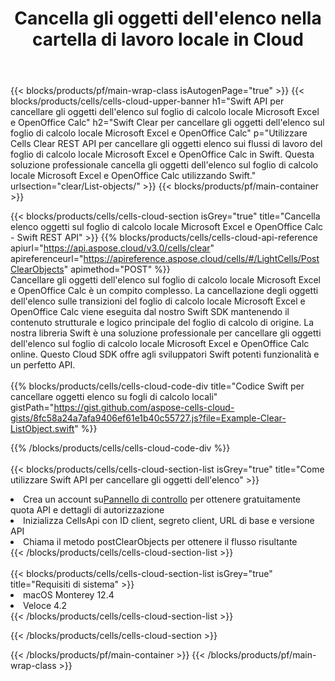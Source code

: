﻿---
title:  Cancella gli oggetti dell'elenco nella cartella di lavoro locale in Cloud
description: API cloud e SDK per cancellare gli oggetti dell'elenco su Microsoft Excel e OpenOffice Calc. Cancella gli oggetti dell'elenco sui fogli di calcolo locali tramite il Cells Cloud API. L'SDK supporta i tipi di linguaggi di sviluppo. Includono Android, C#, Go, Java, NodeJS, Perl, PHP, Python, Ruby e swift.
url: /it/swift/clear/list-objects/
---
{{< blocks/products/pf/main-wrap-class isAutogenPage="true" >}}
{{< blocks/products/cells/cells-cloud-upper-banner h1="Swift API per cancellare gli oggetti dell\'elenco sul foglio di calcolo locale Microsoft Excel e OpenOffice Calc" h2="Swift Clear per cancellare gli oggetti dell\'elenco sul foglio di calcolo locale Microsoft Excel e OpenOffice Calc" p="Utilizzare Cells Clear REST API per cancellare gli oggetti elenco sui flussi di lavoro del foglio di calcolo locale Microsoft Excel e OpenOffice Calc in Swift. Questa soluzione professionale cancella gli oggetti dell\'elenco sul foglio di calcolo locale Microsoft Excel e OpenOffice Calc utilizzando Swift." urlsection="clear/List-objects/" >}}
{{< blocks/products/pf/main-container >}}

{{< blocks/products/cells/cells-cloud-section isGrey="true" title="Cancella elenco oggetti sul foglio di calcolo locale Microsoft Excel e OpenOffice Calc - Swift REST API" >}}
{{% blocks/products/cells/cells-cloud-api-reference apiurl="https://api.aspose.cloud/v3.0/cells/clear" apireferenceurl="https://apireference.aspose.cloud/cells/#/LightCells/PostClearObjects" apimethod="POST" %}}
<br/>
Cancellare gli oggetti dell'elenco sul foglio di calcolo locale Microsoft Excel e OpenOffice Calc è un compito complesso. La cancellazione degli oggetti dell'elenco sulle transizioni del foglio di calcolo locale Microsoft Excel e OpenOffice Calc viene eseguita dal nostro Swift SDK mantenendo il contenuto strutturale e logico principale del foglio di calcolo di origine. La nostra libreria Swift è una soluzione professionale per cancellare gli oggetti dell'elenco sul foglio di calcolo locale Microsoft Excel e OpenOffice Calc online. Questo Cloud SDK offre agli sviluppatori Swift potenti funzionalità e un perfetto API.
<br/>
<br/>
{{% blocks/products/cells/cells-cloud-code-div title="Codice Swift per cancellare oggetti elenco su fogli di calcolo locali" gistPath="https://gist.github.com/aspose-cells-cloud-gists/8fc58a24a7afa9406ef61e1b40c55727.js?file=Example-Clear-ListObject.swift" %}}
  
{{% /blocks/products/cells/cells-cloud-code-div %}}
<br/>
<br/>
{{< blocks/products/cells/cells-cloud-section-list isGrey="true" title="Come utilizzare Swift API per cancellare gli oggetti dell\'elenco" >}}
<li> Crea un account su<a href="https://dashboard.aspose.cloud/">Pannello di controllo</a> per ottenere gratuitamente quota API e dettagli di autorizzazione</li>
<li>Inizializza CellsApi con ID client, segreto client, URL di base e versione API</li>
<li>Chiama il metodo postClearObjects per ottenere il flusso risultante</li>
{{< /blocks/products/cells/cells-cloud-section-list >}}
<br/>
<br/>
{{< blocks/products/cells/cells-cloud-section-list isGrey="true" title="Requisiti di sistema" >}}
<li>macOS Monterey 12.4</li>
<li>Veloce 4.2</li>
{{< /blocks/products/cells/cells-cloud-section-list >}}

{{< /blocks/products/cells/cells-cloud-section >}}

{{< /blocks/products/pf/main-container >}}
{{< /blocks/products/pf/main-wrap-class >}}
